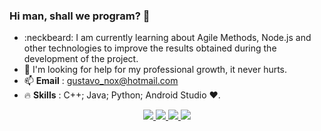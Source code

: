 ### Hi man, shall we program? 👋

- :neckbeard: I am currently learning about Agile Methods, Node.js and other technologies to improve the results obtained during the development of the project.
- 🤔 I'm looking for help for my professional growth, it never hurts.
- 📫 **Email** : gustavo_nox@hotmail.com
- :fire: **Skills** : C++; Java; Python; Android Studio ♥.


<p align="center">
<a href='https://www.facebook.com/GustavoOliveira20'>
<img src='https://user-images.githubusercontent.com/42920754/89972725-e664d780-dc34-11ea-8a2a-763e0fe7b46b.png'>
<a/>

<a href='https://twitter.com/Guto______'>
<img src='https://user-images.githubusercontent.com/42920754/90180747-d27cbb00-dd85-11ea-90ed-f5a6d1df54a4.png'>
<a/>

<a href='https://www.instagram.com/gus_oliveira21/'>
<img src='https://user-images.githubusercontent.com/42920754/89972998-9fc3ad00-dc35-11ea-9e5d-0cb4bc0ec6f4.png'>
<a/>
  
<a href='https://www.linkedin.com/in/gustavo-dami%C3%A3o-magina-de-oliveira-492b0015b/'>
<img src='https://user-images.githubusercontent.com/42920754/89974534-b966f380-dc39-11ea-8b66-f165e56235be.png'>
<a/>
  
<p/>

